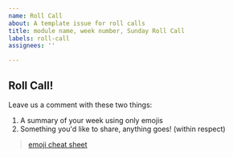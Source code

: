 ```yaml
---
name: Roll Call
about: A template issue for roll calls
title: module name, week number, Sunday Roll Call
labels: roll-call
assignees: ''

---
```


## Roll Call!

Leave us a comment with these two things:

1. A summary of your week using only emojis
1. Something you'd like to share, anything goes! (within respect)

> [emoji cheat sheet](https://github.com/ikatyang/emoji-cheat-sheet)
